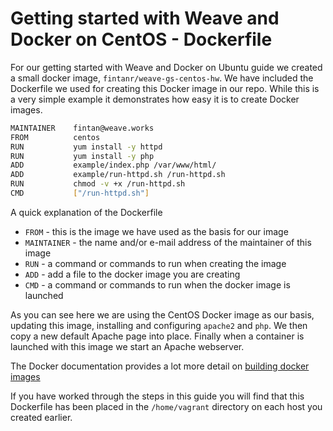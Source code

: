 # Getting started with Weave and Docker on CentOS - Dockerfile #

For our getting started with Weave and Docker on Ubuntu guide we created a small docker image, `fintanr/weave-gs-centos-hw`.  We have included the Dockerfile we used for creating this Docker image in our repo. While this is a very simple example it demonstrates how easy it is to create Docker images.

```bash
MAINTAINER    fintan@weave.works
FROM          centos
RUN           yum install -y httpd
RUN           yum install -y php
ADD           example/index.php /var/www/html/
ADD           example/run-httpd.sh /run-httpd.sh
RUN           chmod -v +x /run-httpd.sh
CMD           ["/run-httpd.sh"]
```

A quick explanation of the Dockerfile

- `FROM` - this is the image we have used as the basis for our image
- `MAINTAINER` - the name and/or e-mail address of the maintainer of this image
- `RUN` - a command or commands to run when creating the image
- `ADD` - add a file to the docker image you are creating
- `CMD` - a command or commands to run when the docker image is launched

As you can see here we are using the CentOS Docker image as our basis, updating this image, installing and configuring `apache2` and `php`. We then copy a new default Apache page into place. Finally when a container is launched with this image we start an Apache webserver.

The Docker documentation provides a lot more detail on [building docker images](https://docs.docker.com/reference/builder/)

If you have worked through the steps in this guide you will find that this Dockerfile has been placed in the `/home/vagrant` directory on each host you created earlier.
